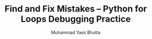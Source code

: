 ---
layout: find-fix-mistakes
title: Find and Fix Mistakes – Python for Loops Debugging Practice
description: Improve your Python debugging skills by finding and fixing common errors in for loop code. Practice loop logic, syntax, and indentation with real-world examples.
keywords: Python for loop debugging, find and fix Python loops, for loop error correction, Python loop mistakes, beginner Python debugging, Python syntax errors, Python loop logic errors, Python for loop practice
author: "Muhammad Yasir Bhutta"
toc: toc/python.html
topic: "loops-for"
course: "python"
prev: "/python/docs/loops-for/practice-and-progress/fill-blanks-loops-for.html"
next: "/python/docs/loops-for/practice-and-progress/find-fix-mistakes-loops-for.html"
show_practice_progress: true
show_mini_project: null
show_toc: true
breadcrumb:
  - title: Home
    url: /
  - title: python
    url: /python/
  - title: Control Flow
    url: /python/docs/control-flow/
  - title: loops-for
    url: /python/docs/loops-for/
---